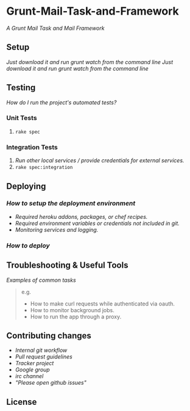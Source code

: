 Grunt-Mail-Task-and-Framework
=============================

_A Grunt Mail Task and Mail Framework_

## Setup

_Just download it and run grunt watch from the command line_ 
_Just download it and run grunt watch from the command line_ 

## Testing

_How do I run the project's automated tests?_

### Unit Tests

1. `rake spec`

### Integration Tests

1. _Run other local services / provide credentials for external services._
2. `rake spec:integration`

## Deploying

### _How to setup the deployment environment_

- _Required heroku addons, packages, or chef recipes._
- _Required environment variables or credentials not included in git._
- _Monitoring services and logging._

### _How to deploy_

## Troubleshooting & Useful Tools

_Examples of common tasks_

> e.g.
> 
> - How to make curl requests while authenticated via oauth.
> - How to monitor background jobs.
> - How to run the app through a proxy.

## Contributing changes

- _Internal git workflow_
- _Pull request guidelines_
- _Tracker project_
- _Google group_
- _irc channel_
- _"Please open github issues"_

## License
